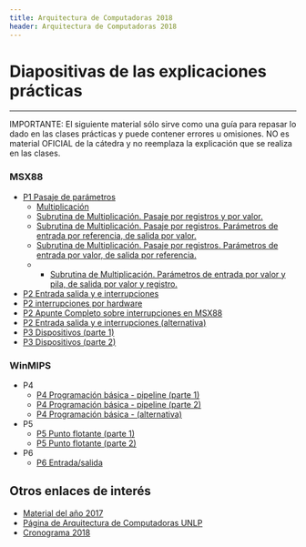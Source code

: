```yaml
---
title: Arquitectura de Computadoras 2018
header: Arquitectura de Computadoras 2018
---
```


# Diapositivas de las explicaciones prácticas
-------------------------------------------

IMPORTANTE: El siguiente material sólo sirve como una guía para repasar lo dado en las clases prácticas y puede contener errores u omisiones. NO es material OFICIAL de la cátedra y no reemplaza la explicación que se realiza en las clases.

### MSX88

*   [P1 Pasaje de parámetros](clases/clase1.ppt)
    * [Multiplicación](ejemplos/p1ej1.asm)
    * [Subrutina de Multiplicación. Pasaje por registros y por valor.](ejemplos/p1ej2.asm)
    * [Subrutina de Multiplicación. Pasaje por registros. Parámetros de entrada por referencia, de salida por valor.](ejemplos/p1ej3.asm)
    * [Subrutina de Multiplicación. Pasaje por registros. Parámetros de entrada por valor, de salida por referencia.](ejemplos/p1ej4.asm)
    * * [Subrutina de Multiplicación. Parámetros de entrada por valor y pila, de salida por valor y registro.](ejemplos/p1ej5.asm)
*   [P2 Entrada salida y e interrupciones](clases/clase2.ppt)
*   [P2 interrupciones por hardware](clases/clase2.pdf)
*   [P2 Apunte Completo sobre interrupciones en MSX88](apuntes/interrupciones.pdf)
*   [P2 Entrada salida y e interrupciones (alternativa)](clases/clase2alternativa.ppt)
*   [P3 Dispositivos (parte 1)](clases/clase3-1.ppt)
*   [P3 Dispositivos (parte 2)](clases/clase3-2.ppt)

### WinMIPS

*   P4
    *   [P4 Programación básica \- pipeline (parte 1)](clases/clase4-1.ppt)
    *   [P4 Programación básica \- pipeline (parte 2)](clases/clase4-2.ppt)
    *   [P4 Programación básica \- (alternativa)](clases/clase4alternativa.ppt)
*   P5
    *   [P5 Punto flotante (parte 1)](clases/clase5-1.ppt)
    *   [P5 Punto flotante (parte 2)](clases/clase5-2.ppt)
*   P6
    *   [P6 Entrada/salida](clases/clase6.ppt)

Otros enlaces de interés
------------------------

*   [Material del año 2017](2017/index.html)
*   [Página de Arquitectura de Computadoras UNLP](http://weblidi.info.unlp.edu.ar/catedras/arquitecturaP2003/)
*   [Cronograma 2018](http://weblidi.info.unlp.edu.ar/catedras/arquitecturap2003)

